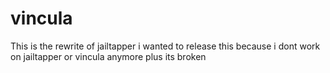 # vincula
This is the rewrite of jailtapper i wanted to release this because i dont work on jailtapper or vincula anymore plus its broken
